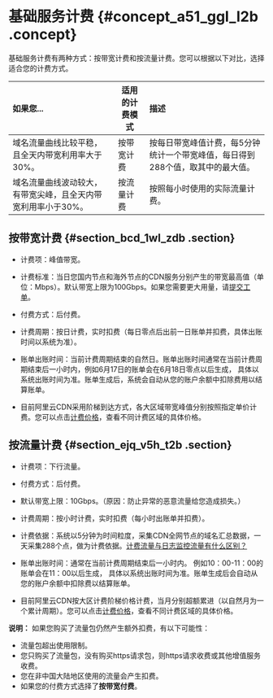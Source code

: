 # 基础服务计费 {#concept_a51_ggl_l2b .concept}

基础服务计费有两种方式：按带宽计费和按流量计费。您可以根据以下对比，选择适合您的计费方式。

|如果您...|适用的计费模式|描述|
|:-----|-------|:-|
|域名流量曲线比较平稳，且全天内带宽利用率大于30%。|按带宽计费|按每日带宽峰值计费，每5分钟统计一个带宽峰值，每日得到288个值，取其中的最大值。|
|域名流量曲线波动较大，有带宽尖峰，且全天内带宽利用率小于30%。|按流量计费|按照每小时使用的实际流量计费。|

## 按带宽计费 {#section_bcd_1wl_zdb .section}

-   计费项：峰值带宽。
-   计费标准：当日您国内节点和海外节点的CDN服务分别产生的带宽最高值（单位：Mbps）。默认带宽上限为100Gbps。如果您需要更大用量，请[提交工单](https://workorder.console.aliyun.com/console.htm?lang=&accounttraceid=5daaecdf-57c3-4355-9f19-b01c29d6a471#/ticket/list/)。
-   付费方式：后付费。
-   计费周期：按日计费，实时扣费（每日零点后出前一日账单并扣费，具体出账时间以系统为准）。
-   账单出账时间：当前计费周期结束的自然日。账单出账时间通常在当前计费周期结束后一小时内，例如6月17日的账单会在6月18日零点以后生成， 具体以系统出账时间为准。账单生成后，系统会自动从您的账户余额中扣除费用以结算账单。

-   目前阿里云CDN采用阶梯到达方式，各大区域带宽峰值分别按照指定单价计费。您可以点击[计费价格](https://www.alibabacloud.com/product/cdn/pricing)，查看不同计费区域的具体价格。


## 按流量计费 {#section_ejq_v5h_t2b .section}

-   计费项：下行流量。
-   付费方式：后付费。
-   默认带宽上限：10Gbps。（原因：防止异常的恶意流量给您造成损失。）
-   计费周期：按小时计费，实时扣费（每小时出账单并扣费）。
-   计费依据：系统以5分钟为时间粒度，采集CDN全网节点的域名汇总数据，一天采集288个点，做为计费依据。[计费流量与日志监控流量有什么区别？](https://www.alibabacloud.com/help/zh/faq-detail/40164.htm)
-   账单出账时间：通常在当前计费周期结束后一小时内。 例如10：00-11：00的账单会在11：00以后生成， 具体以系统出账时间为准。账单生成后会自动从您的账户余额中扣除费以结算账单。

-   目前阿里云CDN按大区计费阶梯价格计费，当月分别超额累进（以自然月为一个累计周期）。您可以点击[计费价格](https://www.alibabacloud.com/product/cdn/pricing)，查看不同计费区域的具体价格。


**说明：** 如果您购买了流量包仍然产生额外扣费，有以下可能性：

-   流量包超出使用限制。
-   您只购买了流量包，没有购买https请求包，则https请求收费或其他增值服务收费。
-   您在非中国大陆地区使用的流量会产生扣费。
-   如果您的付费方式选择了**按带宽付费**。

